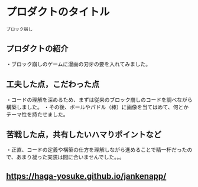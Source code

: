 # プロダクトのタイトル
    ブロック崩し
## プロダクトの紹介

・ブロック崩しのゲームに漫画の刃牙の要を入れてみました。

## 工夫した点，こだわった点
・コードの理解を深めるため、まずは従来のブロック崩しのコードを調べながら構築しました。
・その後、ボールやパドル（棒）に画像を当てはめて、何とかテーマ性を持たせました。

## 苦戦した点，共有したいハマりポイントなど

・正直、コードの定義や構築の仕方を理解しながら進めることで精一杯だったので、あまり凝った実装は間に合いませんでした。。。


## https://haga-yosuke.github.io/jankenapp/